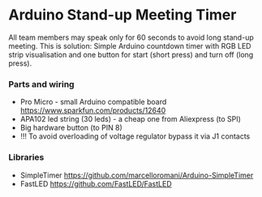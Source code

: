 # Arduino Stand-up Meeting Timer 

All team members may speak only for 60 seconds to avoid long stand-up meeting. This is solution: Simple Arduino countdown timer with RGB LED strip visualisation and one button for start (short press) and turn off (long press). 

### Parts and wiring
 - Pro Micro - small Arduino compatible board https://www.sparkfun.com/products/12640
 - APA102 led string (30 leds) - a cheap one from Aliexpress (to SPI)
 - Big hardware button (to PIN 8)
 - !!! To avoid overloading of voltage regulator bypass it via J1 contacts 

### Libraries 
 - SimpleTimer https://github.com/marcelloromani/Arduino-SimpleTimer
 - FastLED https://github.com/FastLED/FastLED

